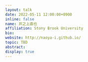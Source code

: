 ```yaml
---
layout: talk
date: 2022-05-11 12:00:00+0900
inline: false
name: 井之上直也
affiliation: Stony Brook University
bio: 
website: http://naoya-i.github.io/
topic: TBD
abstract: 
display: true
---
```

